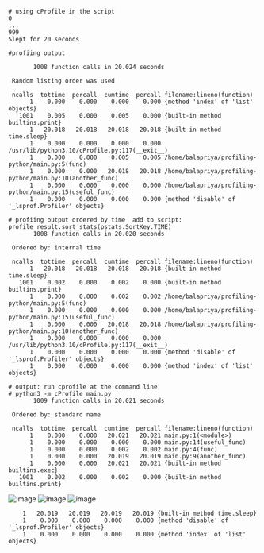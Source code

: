   ```
  # using cProfile in the script
  0
  ...
  999
  Slept for 20 seconds
  
  #profiing output

         1008 function calls in 20.024 seconds

   Random listing order was used

   ncalls  tottime  percall  cumtime  percall filename:lineno(function)
        1    0.000    0.000    0.000    0.000 {method 'index' of 'list' objects}
     1001    0.005    0.000    0.005    0.000 {built-in method builtins.print}
        1   20.018   20.018   20.018   20.018 {built-in method time.sleep}
        1    0.000    0.000    0.000    0.000 /usr/lib/python3.10/cProfile.py:117(__exit__)
        1    0.000    0.000    0.005    0.005 /home/balapriya/profiling-python/main.py:5(func)
        1    0.000    0.000   20.018   20.018 /home/balapriya/profiling-python/main.py:10(another_func)
        1    0.000    0.000    0.000    0.000 /home/balapriya/profiling-python/main.py:15(useful_func)
        1    0.000    0.000    0.000    0.000 {method 'disable' of '_lsprof.Profiler' objects}
        
 # profiing output ordered by time  add to script: profile_result.sort_stats(pstats.SortKey.TIME)
         1008 function calls in 20.020 seconds

   Ordered by: internal time

   ncalls  tottime  percall  cumtime  percall filename:lineno(function)
        1   20.018   20.018   20.018   20.018 {built-in method time.sleep}
     1001    0.002    0.000    0.002    0.000 {built-in method builtins.print}
        1    0.000    0.000    0.002    0.002 /home/balapriya/profiling-python/main.py:5(func)
        1    0.000    0.000    0.000    0.000 /home/balapriya/profiling-python/main.py:15(useful_func)
        1    0.000    0.000   20.018   20.018 /home/balapriya/profiling-python/main.py:10(another_func)
        1    0.000    0.000    0.000    0.000 /usr/lib/python3.10/cProfile.py:117(__exit__)
        1    0.000    0.000    0.000    0.000 {method 'disable' of '_lsprof.Profiler' objects}
        1    0.000    0.000    0.000    0.000 {method 'index' of 'list' objects}

# output: run cprofile at the command line
# python3 -m cProfile main.py
         1009 function calls in 20.021 seconds

   Ordered by: standard name

   ncalls  tottime  percall  cumtime  percall filename:lineno(function)
        1    0.000    0.000   20.021   20.021 main.py:1(<module>)
        1    0.000    0.000    0.000    0.000 main.py:14(useful_func)
        1    0.000    0.000    0.002    0.002 main.py:4(func)
        1    0.000    0.000   20.019   20.019 main.py:9(another_func)
        1    0.000    0.000   20.021   20.021 {built-in method builtins.exec}
     1001    0.002    0.000    0.002    0.000 {built-in method builtins.print}

```

![image](https://github.com/balapriyac/profiling-python/assets/47279635/43c13a2a-df5c-47e0-b3eb-2999299245d1)
![image](https://github.com/balapriyac/profiling-python/assets/47279635/ec42a058-6895-4e30-a6f3-e9d3d211cda1)
![image](https://github.com/balapriyac/profiling-python/assets/47279635/fbf10352-cf28-4c6d-bc07-12b58dd4b55d)



        1   20.019   20.019   20.019   20.019 {built-in method time.sleep}
        1    0.000    0.000    0.000    0.000 {method 'disable' of '_lsprof.Profiler' objects}
        1    0.000    0.000    0.000    0.000 {method 'index' of 'list' objects}

